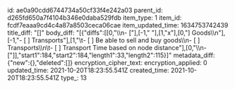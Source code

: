 id: ae0a90cdd6744734a50cf33f4e242a03
parent_id: d265fd650a7f4104b346e0daba529fdb
item_type: 1
item_id: fcdf7eaaa9cd4c4a87a8503ceca06cae
item_updated_time: 1634753742439
title_diff: "[]"
body_diff: "[{\"diffs\":[[0,\"\\\n- [\"],[-1,\" \"],[1,\"x\"],[0,\"] Goods\\\n\"],[-1,\"- [ ] Transports\"],[1,\"\\t- [ ] Be able to sell and buy goods\\\n- [ ] Transports\\\n\\t- [ ] Transport Time based on node distance\"],[0,\"\\\n- [\"]],\"start1\":184,\"start2\":184,\"length1\":33,\"length2\":115}]"
metadata_diff: {"new":{},"deleted":[]}
encryption_cipher_text: 
encryption_applied: 0
updated_time: 2021-10-20T18:23:55.541Z
created_time: 2021-10-20T18:23:55.541Z
type_: 13